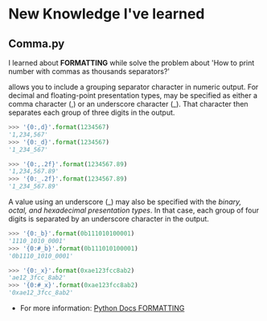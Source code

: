 # New Knowledge I've learned

## Comma.py
I learned about **FORMATTING** while solve the problem about 'How to print number with commas as thousands separators?'

<group> allows you to include a grouping separator character in numeric output. For decimal and floating-point presentation types, <group> may be specified as either a comma character (,) or an underscore character (_). That character then separates each group of three digits in the output.

```Python
>>> '{0:,d}'.format(1234567)
'1,234,567'
>>> '{0:_d}'.format(1234567)
'1_234_567'

>>> '{0:,.2f}'.format(1234567.89)
'1,234,567.89'
>>> '{0:_.2f}'.format(1234567.89)
'1_234_567.89'
```

A <group> value using an underscore (_) may also be specified with the *binary, octal, and hexadecimal presentation types*. In that case, each group of four digits is separated by an underscore character in the output.

```Python
>>> '{0:_b}'.format(0b111010100001)
'1110_1010_0001'
>>> '{0:#_b}'.format(0b111010100001)
'0b1110_1010_0001'

>>> '{0:_x}'.format(0xae123fcc8ab2)
'ae12_3fcc_8ab2'
>>> '{0:#_x}'.format(0xae123fcc8ab2)
'0xae12_3fcc_8ab2'
```

* For more information: [Python Docs FORMATTING](https://realpython.com/python-formatted-output/#the-group-subcomponent, "link to formatting python docs")